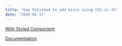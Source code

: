 ```yaml
---
title: "Use Polished to add mixin using CSS-in-JS"
date: "2020-02-17"
---
```



[With Styled Component](https://connelhooley.uk/blog/2020/05/14/react-styling#polished)

[Documentation](https://polished.js.org/docs/)